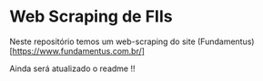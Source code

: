# Web Scraping de FIIs

Neste repositório temos um web-scraping do site (Fundamentus)[https://www.fundamentus.com.br/]

Ainda será atualizado o readme !!